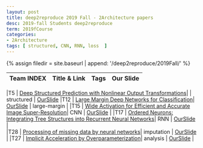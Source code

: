 ```yaml
---
layout: post
title: deep2reproduce 2019 Fall - 2Architecture papers 
desc: 2019-fall Students deep2reproduce 
term: 2019fCourse
categories:
- 2Architecture
tags: [ structured, CNN, RNN, loss  ]
---
```


{% assign filedir =  site.baseurl  | append: '/deep2reproduce/2019Fall/' %}




|Team INDEX     |Title  & Link  |  Tags |  Our Slide | 
|------|----------------------------|----------|----------|
<!--header-->
|T5   | [Deep Structured Prediction with Nonlinear Output Transformations](https://arxiv.org/abs/1811.00539)| | structured | [OurSlide]({{filedir}}/T5_sc3hn_gz5hp_Deep_Structured_Prediction.pdf) 
|T12   | [Large Margin Deep Networks for Classification](https://arxiv.org/abs/1803.05598)|  [OurSlide]({{filedir}}/T12_Sinha_Sanchitss7mu_largeMarginDNN.pdf) | large-margin |
|T15   | [Wide Activation for Efficient and Accurate Image Super-Resolution](https://arxiv.org/abs/1808.08718)|  CNN | [OurSlide]({{filedir}}/T15_WideActivation_SISR_Skynet_JacobDineen_JD5ED__Wide_Activation.pdf) | 
|T17   | [Ordered Neurons: Integrating Tree Structures into Recurrent Neural Networks](https://arxiv.org/abs/1708.08611)| RNN | [OurSlide]({{filedir}}/T17_Elsey_Andrewae8rh_Ordered_Neurons.pdf) |  
|T28  | [Processing of missing data by neural networks](https://arxiv.org/abs/1805.07405)| imputation | [OurSlide]({{filedir}}/T28_SuYiwenys5kh_missingDataByNN.pdf) | 
|T27   | [Implicit Acceleration by Overparameterization](https://arxiv.org/abs/1802.06509)| analysis | [OurSlide]({{filedir}}/T27_Luo_Tianyangtl2sf_Implicit_Acceleration_by_Overparameterization.pdf) | 
